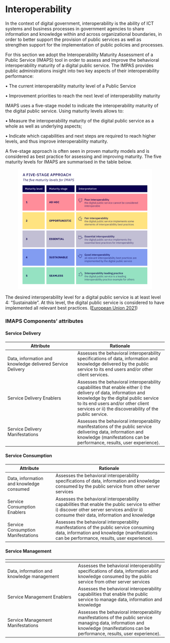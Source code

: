 # Interoperability

In the context of digital government, interoperability is the ability of ICT systems and business processes in government agencies to share information and knowledge within and across organizational boundaries, in order to better support the provision of public services as well as strengthen support for the implementation of public policies and processes.&#x20;

For this section we adopt the Interoperability Maturity Assessment of a Public Service (IMAPS)  tool in order to assess and improve the behavioral interoperability maturity of a digital public service.  The IMPAS provides public administrations insight into two key aspects of their interoperability performance:&#x20;

• The current interoperability maturity level of a Public Service&#x20;

• Improvement priorities to reach the next level of interoperability maturity&#x20;

&#x20;

IMAPS uses a five-stage model to indicate the interoperability maturity of the digital public service. Using maturity levels allows to:&#x20;

• Measure the interoperability maturity of the digital public service as a whole as well as underlying aspects;&#x20;

• Indicate which capabilities and next steps are required to reach higher levels, and thus improve interoperability maturity.&#x20;

&#x20;&#x20;

A five-stage approach is often seen in proven maturity models and is considered as best practice for assessing and improving maturity. The five maturity levels for IMAPS are summarised in the table below.&#x20;

<figure><img src="../../../.gitbook/assets/29.-Table-5-stage-approach (6).jpg" alt=""><figcaption></figcaption></figure>

The desired interoperability level for a digital public service is at least level 4: “Sustainable”. At this level, the digital public service is considered to have implemented all relevant best practices. ([European Union 2021](https://joinup.ec.europa.eu/sites/default/files/distribution/access\_url/2021-09/6314de11-0846-4fa6-970f-58feca63aede/IMAPS%20v2.0.0%20User%20Guide.pdf))

### IMAPS Components’ attributes&#x20;

#### Service Delivery

<table><thead><tr><th width="207">Attribute</th><th>Rationale</th></tr></thead><tbody><tr><td>Data, information and knowledge delivered Service Delivery</td><td>Assesses the behavioral interoperability specifications of data, information and knowledge delivered by the public service to its end users and/or other client services.</td></tr><tr><td>Service Delivery Enablers</td><td>Assesses the behavioral interoperability capabilities that enable either i) the delivery of data, information and knowledge by the digital public service to its end users and/or other client services or ii) the discoverability of the public service.</td></tr><tr><td>Service Delivery Manifestations</td><td>Assesses the behavioral interoperability manifestations of the public service delivering data, information and knowledge (manifestations can be performance, results, user experience).</td></tr></tbody></table>

#### Service Consumption

| Attribute                                | Rationale                                                                                                                                                                                 |
| ---------------------------------------- | ----------------------------------------------------------------------------------------------------------------------------------------------------------------------------------------- |
| Data, information and knowledge consumed | Assesses the behavioral interoperability specifications of data, information and knowledge consumed by the public service from other server services                                      |
| Service Consumption Enablers             | Assesses the behavioral interoperability capabilities that enable the public service to either i) discover other server services and/or ii) consume their data, information and knowledge |
| Service Consumption Manifestations       | Assesses the behavioral interoperability manifestations of the public service consuming data, information and knowledge (manifestations can be performance, results, user experience).    |

#### Service Management

<table><thead><tr><th width="209"></th><th></th></tr></thead><tbody><tr><td>Data, information and knowledge management</td><td>Assesses the behavioral interoperability specifications of data, information and knowledge consumed by the public service from other server services</td></tr><tr><td>Service Management Enablers</td><td>Assesses the behavioral interoperability capabilities that enable the public service to manage data, information and knowledge</td></tr><tr><td>Service Management Manifestations</td><td>Assesses the behavioral interoperability manifestations of the public service managing data, information and knowledge (manifestations can be performance, results, user experience).</td></tr></tbody></table>
